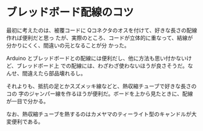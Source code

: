 # ブレッドボード配線のコツ

最初に考えたのは、被覆コードに Qコネクタのオスを付けて、好きな長さの配線作れば便利だと思っ
たが、実際のところ、コードが立体的に重なって、結線が分かりにくく、間違いの元となることが分
かった。

Arduino とブレッドボードとの配線には便利だし、他に方法も思い付かないけど、ブレッドボード上
での配線には、わざわざ使わないほうが良さそうだ。なんせ、間違えたら部品壊れるし。

それよりも、抵抗の足とかスズメッキ線などと、熱収縮チューブで好きな長さのコの
字のジャンパー線を作るほうが便利だ。ボードを上から見たときに、配線が一目で分かる。

なお、熱収縮チューブを熱するのはカメヤマのティーライト型のキャンドルが大変便利である。
